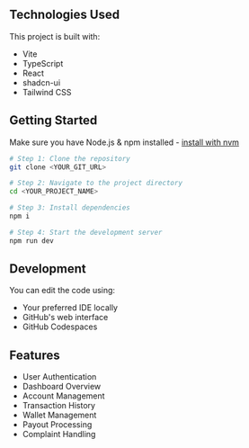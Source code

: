 
## Technologies Used

This project is built with:

- Vite
- TypeScript
- React
- shadcn-ui
- Tailwind CSS

## Getting Started

Make sure you have Node.js & npm installed - [install with nvm](https://github.com/nvm-sh/nvm#installing-and-updating)

```sh
# Step 1: Clone the repository
git clone <YOUR_GIT_URL>

# Step 2: Navigate to the project directory
cd <YOUR_PROJECT_NAME>

# Step 3: Install dependencies
npm i

# Step 4: Start the development server
npm run dev
```

## Development

You can edit the code using:

- Your preferred IDE locally
- GitHub's web interface
- GitHub Codespaces

## Features

- User Authentication
- Dashboard Overview
- Account Management
- Transaction History
- Wallet Management
- Payout Processing
- Complaint Handling